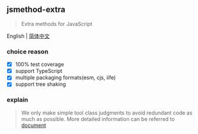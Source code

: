 ## jsmethod-extra

> Extra methods for JavaScript

English | [简体中文](https://github.com/a572251465/jsmethod-extra/README.md)

### choice reason

- [x] 100% test coverage
- [x] support TypeScript
- [x] multiple packaging formats(esm, cjs, iife)
- [x] support tree shaking

### explain

> We only make simple tool class judgments to avoid redundant code as much as possible. More detailed information can be referred to [document](https://a572251465.github.io/jsmethod-extra.docs/)